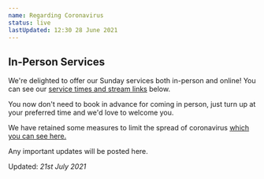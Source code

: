 ```yaml
---
name: Regarding Coronavirus
status: live
lastUpdated: 12:30 28 June 2021
---
```

## In-Person Services
We're delighted to offer our Sunday services both in-person and online! You can see our [service times and stream links](/#services) below.

You now don't need to book in advance for coming in person, just turn up at your preferred time and we'd love to welcome you.

We have retained some measures to limit the spread of coronavirus [which you can see here.](/attending-in-person)

Any important updates will be posted here.

Updated: *21st July 2021*
